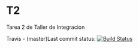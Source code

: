 # T2
Tarea 2 de Taller de Integracion

Travis - (master)Last commit status: [![Build Status](https://travis-ci.org/jtandrews/T2.svg?branch=master)](https://travis-ci.org/jtandrews/T2)
